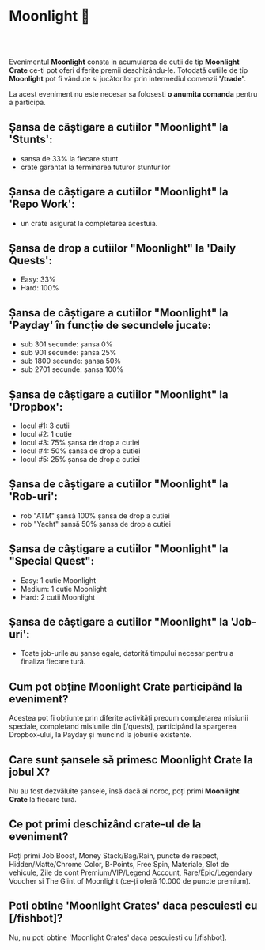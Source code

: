 
# Moonlight 🌙 
<br><br>

Evenimentul **Moonlight** consta in acumularea de cutii de tip **Moonlight Crate** ce-ti pot oferi diferite premii deschizându-le.
Totodată cutiile de tip **Moonlight** pot fi vândute si jucătorilor prin intermediul comenzii **'/trade'**.

<div class="danger-container">
    <p class="description">La acest eveniment nu este necesar sa folosesti <strong>o anumita comanda</strong> pentru a participa.</p>
</div>

## Șansa de câștigare a cutiilor "Moonlight" la 'Stunts':

- sansa de 33% la fiecare stunt
- crate garantat la terminarea tuturor stunturilor

## Șansa de câștigare a cutiilor "Moonlight" la 'Repo Work':

- un crate asigurat la completarea acestuia.

## Șansa de drop a cutiilor "Moonlight" la 'Daily Quests':

- Easy: 33%
- Hard: 100%

## Șansa de câștigare a cutiilor "Moonlight" la 'Payday' în funcție de secundele jucate:

- sub 301 secunde: șansa 0%
- sub 901 secunde: șansa 25%
- sub 1800 secunde: șansa 50%
- sub 2701 secunde: șansa 100%

## Șansa de câștigare a cutiilor "Moonlight" la 'Dropbox':

- locul #1: 3 cutii
- locul #2: 1 cutie
- locul #3: 75% șansa de drop a cutiei
- locul #4: 50% șansa de drop a cutiei
- locul #5: 25% șansa de drop a cutiei

## Șansa de câștigare a cutiilor "Moonlight" la 'Rob-uri':  

- rob "ATM" șansă 100% șansa de drop a cutiei  
- rob "Yacht" șansă 50% șansa de drop a cutiei  

## Șansa de câștigare a cutiilor "Moonlight" la "Special Quest":  

- Easy: 1 cutie Moonlight  
- Medium: 1 cutie Moonlight  
- Hard: 2 cutii Moonlight

## Șansa de câștigare a cutiilor "Moonlight" la 'Job-uri':

- Toate job-urile au șanse egale, datorită timpului necesar pentru a finaliza fiecare tură.

## Cum pot obține Moonlight Crate participând la eveniment?
Acestea pot fi obțiunte prin diferite activități precum completarea misiunii speciale, completand misiunile din [/quests], participând la spargerea Dropbox-ului, la Payday și muncind la joburile existente.
## Care sunt șansele să primesc Moonlight Crate la jobul X?
Nu au fost dezvăluite șansele, însă dacă ai noroc, poți primi **Moonlight Crate** la fiecare tură.
## Ce pot primi deschizând crate-ul de la eveniment?
Poți primi Job Boost, Money Stack/Bag/Rain, puncte de respect, Hidden/Matte/Chrome Color, B-Points, Free Spin, Materiale, Slot de vehicule, Zile de cont Premium/VIP/Legend Account, Rare/Epic/Legendary Voucher si The Glint of Moonlight (ce-ți oferă 10.000 de puncte premium).
## Poti obtine 'Moonlight Crates' daca pescuiesti cu [/fishbot]?
Nu, nu poti obtine 'Moonlight Crates' daca pescuiesti cu [/fishbot].
